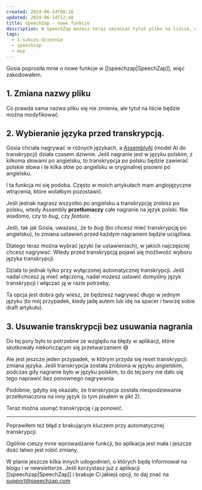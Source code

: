 ```yaml
---
created: 2024-06-14T08:16
updated: 2024-06-14T12:48
title: SpeechZap - nowe funkcje
description: W SpeechZap możesz teraz zmieniać tytuł pliku na liście, wybierać język przed transkrypcją i usuwać transkrypcje bez kasowania nagrania. Idealne dla nagrywających w różnych językach.
tags:
  - 1-sukces-dziennie
  - speechzap
  - mvp
---
```

Gosia poprosiła mnie o nowe funkcje w [[speechzap|SpeechZap]], więc zakodowałem.

## 1. Zmiana nazwy pliku

Co prawda sama nazwa pliku się nie zmienia, ale tytuł na liście będzie można modyfikować.

## 2. Wybieranie języka przed transkrypcją.

Gosia chciała nagrywać w różnych językach, a [AssemblyAI](https://assemblyai.com) (model AI do transkrypcji) działa czasem dziwnie. Jeśli nagranie jest w języku polskim, z kilkoma słowami po angielsku, to transkrypcja po polsku będzie zawierać polskie słowa i te kilka słów po angielsku w oryginalnej pisowni po angielsku.

I ta funkcja mi się podoba. Często w moich artykułach mam anglojęzyczne wtrącenia, które wolałbym pozostawić.

Jeśli jednak nagrasz wszystko po angielsku a transkrypcję zrobisz po polsku, wtedy Assembly **przetłumaczy** całe nagranie na język polski. Nie wiadomo, czy to *bug*, czy *feature*.

Jeśli, tak jak Gosia, uważasz, że to *bug* (bo chcesz mieć transkrypcję po angielsku), to zmiana ustawień przed każdym nagraniem będzie uciążliwa.

Dlatego teraz można wybrać języki (w ustawieniach), w jakich najczęściej chcesz nagrywać. Wtedy przed transkrypcją pojawi się możliwość wyboru języka transkrypcji.

Działa to jednak tylko przy wyłączonej automatycznej transkrypcji. Jeśli nadal chcesz ją mieć włączoną, nadal możesz ustawić domyślny język transkrypcji i włączać ją w razie potrzeby.

Ta opcja jest dobra gdy wiesz, że będziesz nagrywać długo w jednym języku (to mój przypadek, kiedy jadę autem lub idę na spacer i tworzę sobie draft artykułu).

## 3. Usuwanie transkrypcji bez usuwania nagrania

Do tej pory było to potrzebne ze względu na błędy w aplikacji, które skutkowały niekończącym się przetwarzaniem 😅

Ale jest jeszcze jeden przypadek, w którym przyda się reset transkrypcji: zmiana języka. Jeśli transkrypcja została zrobiona w języku angielskim, podczas gdy nagranie było w języku polskim, to do tej pory nie dało się tego naprawić bez ponownego nagrywania.
   
Podobnie, gdyby się okazało, że transkrypcja została niespodziewanie przetłumaczona na inny język (o tym pisałem w pkt 2).

Teraz można usunąć transkrypcję i ją ponowić.

---

Poprawiłem też błąd z brakującym kluczem przy automatycznej transkrypcji.

Ogólnie cieszy mnie wprowadzanie funkcji, bo aplikacja jest mała i jeszcze dość łatwo jest robić zmiany.

W planie jeszcze kilka innych udogodnień, o których będę informował na blogu i w newsletterze. Jeśli korzystasz już z aplikacji [[speechzap|SpeechZap]] i brakuje Ci jakiejś opcji, to daj znać na support@speechzap.com